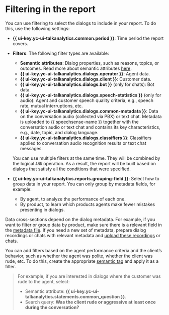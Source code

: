 # Filtering in the report

You can use filtering to select the dialogs to include in your report. To do this, use the following settings:

* **{{ ui-key.yc-ui-talkanalytics.common.period }}**: Time period the report covers.
* **Filters**: The following filter types are available:

    * **Semantic attributes**: Dialog properties, such as reasons, topics, or outcomes. Read more about semantic attributes [here](../../../speechsense/concepts/reports/sense-attributes.md).
    * **{{ ui-key.yc-ui-talkanalytics.dialogs.operator }}**: Agent data.
    * **{{ ui-key.yc-ui-talkanalytics.dialogs.client }}**: Customer data.
    * **{{ ui-key.yc-ui-talkanalytics.dialogs.bot }}** (only for chats): Bot data.
    * **{{ ui-key.yc-ui-talkanalytics.dialogs.speech-statistics }}** (only for audio): Agent and customer speech quality criteria, e.g., speech rate, mutual interruptions, etc.
    * **{{ ui-key.yc-ui-talkanalytics.dialogs.common-metadata }}**: Data on the conversation audio (collected via PBX) or text chat. Metadata is uploaded to {{ speechsense-name }} together with the conversation audio or text chat and contains its key characteristics, e.g., date, topic, and dialog language.
    * **{{ ui-key.yc-ui-talkanalytics.dialogs.classifiers }}**: Classifiers applied to conversation audio recognition results or text chat messages.

    You can use multiple filters at the same time. They will be combined by the logical `AND` operation. As a result, the report will be built based on dialogs that satisfy all the conditions that were specified.

* **{{ ui-key.yc-ui-talkanalytics.reports.grouping-field }}**: Select how to group data in your report. You can only group by metadata fields, for example:

   * By agent, to analyze the performance of each one.
   * By product, to learn which products agents make fewer mistakes presenting in dialogs.

Data cross-sections depend on the dialog metadata. For example, if you want to filter or group data by product, make sure there is a relevant field in the [metadata file](../../../speechsense/quickstart.md#set-space). If you need a new set of metadata, prepare dialog recordings or chats with relevant metadata and [upload these recordings](../../../speechsense/operations/data/upload-data.md) or [chats](../../../speechsense/operations/data/upload-chat-text.md).

You can add filters based on the agent performance criteria and the client’s behavior, such as whether the agent was polite, whether the client was rude, etc. To do this, create the appropriate [semantic tag](../../../speechsense/concepts/tags.md#use-sense-tags-for-dialog-evaluation) and apply it as a filter. 

> For example, if you are interested in dialogs where the customer was rude to the agent, select:
> * Semantic attribute: **{{ ui-key.yc-ui-talkanalytics.statements.common_question }}**.
> * Search query: **Was the client rude or aggressive at least once during the conversation?**

